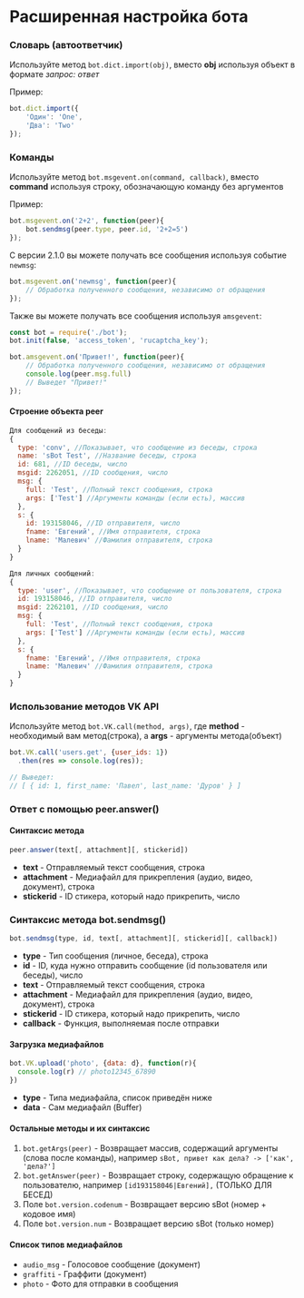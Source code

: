 # Расширенная настройка бота
### Словарь (автоответчик)
Используйте метод `bot.dict.import(obj)`, вместо **obj** используя объект в формате *запрос: ответ*

Пример:
```JavaScript
bot.dict.import({
    'Один': 'One',
    'Два': 'Two'
});
```
### Команды
Используйте метод `bot.msgevent.on(command, callback)`, вместо **command** используя строку, обозначающую команду без аргументов

Пример:
```JavaScript
bot.msgevent.on('2+2', function(peer){
    bot.sendmsg(peer.type, peer.id, '2+2=5')
});
```

С версии 2.1.0 вы можете получать все сообщения используя событие `newmsg`:
```JavaScript
bot.msgevent.on('newmsg', function(peer){
    // Обработка полученного сообщения, независимо от обращения
});
```
Также вы можете получать все сообщения используя `amsgevent`:
```JavaScript
const bot = require('./bot');
bot.init(false, 'access_token', 'rucaptcha_key');

bot.amsgevent.on('Привет!', function(peer){
    // Обработка полученного сообщения, независимо от обращения
    console.log(peer.msg.full)
    // Выведет "Привет!"
});
```

#### Строение объекта peer
```JavaScript
Для сообщений из беседы:
{
  type: 'conv', //Показывает, что сообщение из беседы, строка
  name: 'sBot Test', //Название беседы, строка
  id: 681, //ID беседы, число
  msgid: 2262051, //ID сообщения, число
  msg: {
    full: 'Test', //Полный текст сообщения, строка
    args: ['Test'] //Аргументы команды (если есть), массив
  },
  s: {
    id: 193158046, //ID отправителя, число
    fname: 'Евгений', //Имя отправителя, строка
    lname: 'Малевич' //Фамилия отправителя, строка
  }
}

Для личных сообщений:
{
  type: 'user', //Показывает, что сообщение от пользователя, строка
  id: 193158046, //ID отправителя, число
  msgid: 2262101, //ID сообщения, число
  msg: {
    full: 'Test', //Полный текст сообщения, строка
    args: ['Test'] //Аргументы команды (если есть), массив
  },
  s: {
    fname: 'Евгений', //Имя отправителя, строка
    lname: 'Малевич' //Фамилия отправителя, строка
  }
}
```
### Использование методов VK API
Используйте метод `bot.VK.call(method, args)`, где **method** - необходимый вам метод(строка), а **args** - аргументы метода(объект)
```JavaScript
bot.VK.call('users.get', {user_ids: 1})
  .then(res => console.log(res));

// Выведет:
// [ { id: 1, first_name: 'Павел', last_name: 'Дуров' } ]
```

### Ответ с помощью peer.answer()
#### Синтаксис метода


```JavaScript
peer.answer(text[, attachment][, stickerid])
```  

- **text** - Отправляемый текст сообщения, строка
- **attachment** - Медиафайл для прикрепления (аудио, видео, документ), строка
- **stickerid** - ID стикера, который надо прикрепить, число


### Синтаксис метода bot.sendmsg()
```JavaScript
bot.sendmsg(type, id, text[, attachment][, stickerid][, callback])
```
- **type** - Тип сообщения (личное, беседа), строка
- **id** - ID, куда нужно отправить сообщение (id пользователя или беседы), число
- **text** - Отправляемый текст сообщения, строка
- **attachment** - Медиафайл для прикрепления (аудио, видео, документ), строка
- **stickerid** - ID стикера, который надо прикрепить, число
- **callback** - Функция, выполняемая после отправки

#### Загрузка медиафайлов
```JavaScript
bot.VK.upload('photo', {data: d}, function(r){
  console.log(r) // photo12345_67890
})
```

- **type** - Типа медиафайла, список приведён ниже
- **data** - Сам медиафайл (Buffer)

#### Остальные методы и их синтаксис
1. `bot.getArgs(peer)` - Возвращает массив, содержащий аргументы (слова после команды), например `sBot, привет как дела? -> ['как', 'дела?']`
2. `bot.getAnswer(peer)` - Возвращает строку, содержащую обращение к пользователю, например `[id193158046|Евгений],` (ТОЛЬКО ДЛЯ БЕСЕД)
3. Поле `bot.version.codenum` - Возвращает версию sBot (номер + кодовое имя)
4. Поле `bot.version.num` - Возвращает версию sBot (только номер)

#### Список типов медиафайлов
- `audio_msg` - Голосовое сообщение (документ)
- `graffiti` - Граффити (документ)
- `photo` - Фото для отправки в сообщения
